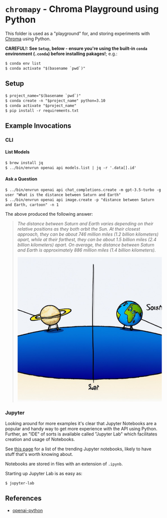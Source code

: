 # `chromapy` - Chroma Playground using Python

This folder is used as a "playground" for, and storing experiments with [Chroma](https://www.trychroma.com/)
using Python.

**CAREFUL!: See `Setup`, below - ensure you're using the built-in `conda` environment (`.conda`) before
installing pakages!**; e.g.:

```shell
$ conda env list
$ conda activate "$(basename `pwd`)"
```

## Setup

```shell
$ project_name="$(basename `pwd`)"
$ conda create -n "$project_name" python=3.10
$ conda activate "$project_name" 
$ pip install -r requirements.txt
```

## Example Invocations

### CLI

#### List Models
```shell
$ brew install jq
$ ../bin/envrun openai api models.list | jq -r '.data[].id' 
```

#### Ask a Question
```shell
$ ../bin/envrun openai api chat_completions.create -m gpt-3.5-turbo -g user "What is the distance between Saturn and Earth"
$ ../bin/envrun openai api image.create -p "distance between Saturn and Earth, cartoon" -n 1
```

The above produced the following answer:
> _The distance between Saturn and Earth varies depending on their relative positions as they both orbit the Sun.
At their closest approach, they can be about 746 million miles (1.2 billion kilometers) apart, while at their farthest,
they can be about 1.5 billion miles (2.4 billion kilometers) apart. On average, the distance between Saturn and Earth is
approximately 886 million miles (1.4 billion kilometers)._
> 
> ![Distance between Saturn and Earth](../img/230423-DistanceBetweenSaturnAndEarth.jpg)

### Jupyter

Looking around for more examples it's clear that Jupyter Notebooks are a popular and
handy way to get more experience with the API using Python.  Further, an "IDE" of sorts
is available called "Jupyter Lab" which facilitates creation and usage of Notebooks. 

See [this page](https://github.com/trending/jupyter-notebook) for a list of the trending
Jupyter notebooks, likely to have stuff that's worth knowing about.

Notebooks are stored in files with an extension of `.ipynb`.

Starting up Jupyter Lab is as easy as:

```shell
$ jupyter-lab
```

## References
- [openai-python](https://github.com/openai/openai-python)